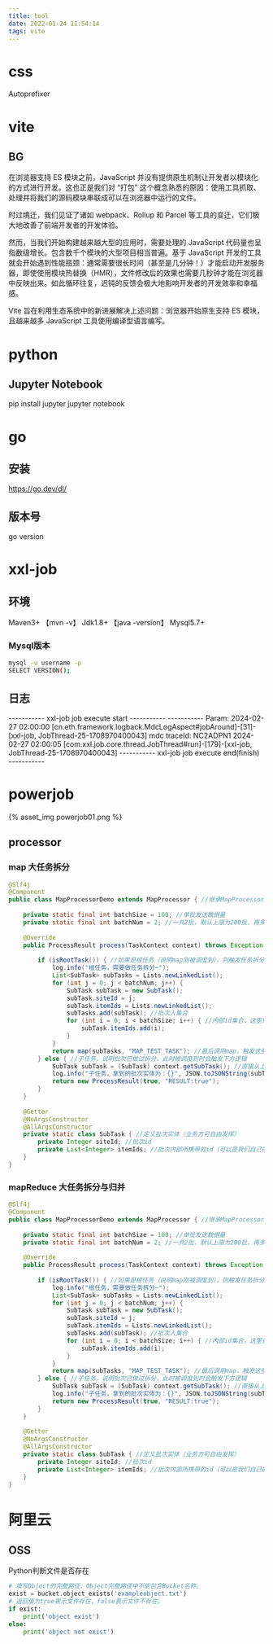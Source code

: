 ```yaml
---
title: tool
date: 2022-01-24 11:54:14
tags: vite
---
```



# css
Autoprefixer

# vite
## BG
在浏览器支持 ES 模块之前，JavaScript 并没有提供原生机制让开发者以模块化的方式进行开发。这也正是我们对 “打包” 这个概念熟悉的原因：使用工具抓取、处理并将我们的源码模块串联成可以在浏览器中运行的文件。

时过境迁，我们见证了诸如 webpack、Rollup 和 Parcel 等工具的变迁，它们极大地改善了前端开发者的开发体验。

然而，当我们开始构建越来越大型的应用时，需要处理的 JavaScript 代码量也呈指数级增长。包含数千个模块的大型项目相当普遍。基于 JavaScript 开发的工具就会开始遇到性能瓶颈：通常需要很长时间（甚至是几分钟！）才能启动开发服务器，即使使用模块热替换（HMR），文件修改后的效果也需要几秒钟才能在浏览器中反映出来。如此循环往复，迟钝的反馈会极大地影响开发者的开发效率和幸福感。

Vite 旨在利用生态系统中的新进展解决上述问题：浏览器开始原生支持 ES 模块，且越来越多 JavaScript 工具使用编译型语言编写。

# python
## Jupyter Notebook
pip install jupyter
jupyter notebook

# go
## 安装
https://go.dev/dl/

## 版本号
go version

# xxl-job
## 环境
Maven3+ 【mvn -v】
Jdk1.8+  【java -version】
Mysql5.7+

### Mysql版本
``` bash
mysql -u username -p
SELECT VERSION();
```

## 日志
----------- xxl-job job execute start -----------
----------- Param:
2024-02-27 02:00:00 [cn.eth.framework.logback.MdcLogAspect#jobAround]-[31]-[xxl-job, JobThread-25-1708970400043] mdc traceId: NC2ADPN1
2024-02-27 02:00:05 [com.xxl.job.core.thread.JobThread#run]-[179]-[xxl-job, JobThread-25-1708970400043] 
----------- xxl-job job execute end(finish) -----------


# powerjob
{% asset_img powerjob01.png %}

## processor
### map 大任务拆分
```java
@Slf4j
@Component
public class MapProcessorDemo extends MapProcessor { //继承MapProcessor
 
    private static final int batchSize = 100; //单批发送数据量
    private static final int batchNum = 2; //一共2批，默认上限为200批，再多就要适当调整batchSize大小了
 
    @Override
    public ProcessResult process(TaskContext context) throws Exception {
 
        if (isRootTask()) { //如果是根任务（说明map刚被调度到），则触发任务拆分
            log.info("根任务，需要做任务拆分~");
            List<SubTask> subTasks = Lists.newLinkedList();
            for (int j = 0; j < batchNum; j++) {
                SubTask subTask = new SubTask();
                subTask.siteId = j;
                subTask.itemIds = Lists.newLinkedList();
                subTasks.add(subTask); //批次入集合
                for (int i = 0; i < batchSize; i++) { //内部id集合，这里只是举例，实际业务场景可以是从db里获取的业务id集合
                    subTask.itemIds.add(i);
                }
            }
            return map(subTasks, "MAP_TEST_TASK"); //最后调用map，触发这些批次任务的执行
        } else { //子任务，说明批次已做过拆分，此时被调度到时会触发下方逻辑
            SubTask subTask = (SubTask) context.getSubTask(); //直接从上下文对象里拿到批次对象
            log.info("子任务，拿到的批次实体为：{}", JSON.toJSONString(subTask));
            return new ProcessResult(true, "RESULT:true");
        }
    }
 
    @Getter
    @NoArgsConstructor
    @AllArgsConstructor
    private static class SubTask { //定义批次实体（业务方可自由发挥）
        private Integer siteId; //批次id
        private List<Integer> itemIds; //批次内部所携带的id（可以是我们自己的业务id）
    }
}
```

### mapReduce 大任务拆分与归并
``` java
@Slf4j
@Component
public class MapProcessorDemo extends MapProcessor { //继承MapProcessor
 
    private static final int batchSize = 100; //单批发送数据量
    private static final int batchNum = 2; //一共2批，默认上限为200批，再多就要适当调整batchSize大小了
 
    @Override
    public ProcessResult process(TaskContext context) throws Exception {
 
        if (isRootTask()) { //如果是根任务（说明map刚被调度到），则触发任务拆分
            log.info("根任务，需要做任务拆分~");
            List<SubTask> subTasks = Lists.newLinkedList();
            for (int j = 0; j < batchNum; j++) {
                SubTask subTask = new SubTask();
                subTask.siteId = j;
                subTask.itemIds = Lists.newLinkedList();
                subTasks.add(subTask); //批次入集合
                for (int i = 0; i < batchSize; i++) { //内部id集合，这里只是举例，实际业务场景可以是从db里获取的业务id集合
                    subTask.itemIds.add(i);
                }
            }
            return map(subTasks, "MAP_TEST_TASK"); //最后调用map，触发这些批次任务的执行
        } else { //子任务，说明批次已做过拆分，此时被调度到时会触发下方逻辑
            SubTask subTask = (SubTask) context.getSubTask(); //直接从上下文对象里拿到批次对象
            log.info("子任务，拿到的批次实体为：{}", JSON.toJSONString(subTask));
            return new ProcessResult(true, "RESULT:true");
        }
    }
 
    @Getter
    @NoArgsConstructor
    @AllArgsConstructor
    private static class SubTask { //定义批次实体（业务方可自由发挥）
        private Integer siteId; //批次id
        private List<Integer> itemIds; //批次内部所携带的id（可以是我们自己的业务id）
    }
}
```

# 阿里云
## OSS
Python判断文件是否存在
```py
# 填写Object的完整路径，Object完整路径中不能包含Bucket名称。
exist = bucket.object_exists('exampleobject.txt')
# 返回值为true表示文件存在，false表示文件不存在。
if exist:
    print('object exist')
else:
    print('object not exist')
```